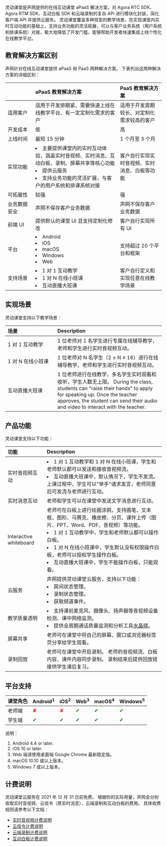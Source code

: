 灵动课堂是声网提供的在线互动课堂 aPaaS 解决方案，对 Agora RTC SDK、Agora RTM SDK、互动白板 SDK 和云端录制的复杂 API 进行模块化封装，简化客户端 API 并提供云服务。 灵动课堂覆盖多种班型的教学场景，在实现课堂内实时互动功能的基础上，支持业务功能的灵活拓展，可以与客户业务系统（用户系统和排课系统）对接，极大地降低了开发门槛，能够帮助开发者快速集成上线个性化在线教学平台。

## 教育解决方案区别

声网针对在线互动课堂提供 aPaaS 和 PaaS 两种解决方案。 下表列出这两种解决方案的详细区别：

| <span style="white-space:nowrap;">&emsp;&emsp;&emsp;&emsp;</span> | aPaaS 教育解决方案 | PaaS 教育解决方案 |
| :----------- | :----------------------------------------------------------- | :------------------------------------------- |
| 适用客户 | 适用于开发排期紧、需要快速上线在线教学平台、有一定定制化需求的客户 | 适用于开发周期较长、对定制化需求较高的客户 |
| 开发成本 | 低 | 高 |
| 上线时间 | 最短 15 分钟 | 1 个月至 3 个月 |
| 实现功能 | <li>主要提供课堂内的实时互动体验，涵盖实时音视频、实时消息、互动白板、录制、屏幕共享等核心功能<li>提供云服务<li>支持业务功能的灵活扩展，与客户的用户系统和排课系统对接 | 客户自行实现实时音视频、实时消息、白板等功能 |
| 可拓展性 | 较强 | 强 |
| 业务数据安全 | 声网不保存客户业务数据 | 声网不保存客户业务数据 |
| 前端 UI | 提供默认的课堂 UI 且支持定制化修改 | 客户自行实现所有 UI |
| 平台 | <li>Android<li>iOS<li>macOS<li>Windows<li>Web | 支持超过 20 个平台和框架 |
| 支持场景 | <li>1 对 1 互动教学<li>1 对 N 在线小班课<li>互动直播大班课 | 客户自行定义和实现任意在线教学场景 |

## 实现场景

灵动课堂支持以下教学场景：

| <span style="white-space:nowrap;">场景&emsp;&emsp;&emsp;&emsp;&emsp;&emsp;&emsp;</span> | Description |
| :---------------- | :----------------------------------------------------------- |
| 1 对 1 互动教学 | 1 位老师对 1 名学生进行专属在线辅导教学，老师和学生进行实时音视频互动。 |
| 1 对 N 在线小班课 | 1 位老师对 N 名学生（2 ≤ N ≤ 16）进行在线辅导教学，老师和学生进行实时音视频互动。 |
| 互动直播大班课 | 1 位老师进行在线教学，多名学生实时观看和收听，学生人数无上限。 During the class, students can "raise their hands" to apply for speaking up. Once the teacher approves, the student can send their audio and video to interact with the teacher. |

## 产品功能

灵动课堂支持以下功能：

| 功能 | Description |
| :------------- | :----------------------------------------------------------- |
| 实时音视频互动 | <li>1 对 1 互动教学和 1 对 N 在线小班课，学生和老师默认都可以发送和接收音视频流。<li>互动直播大班课中，默认情况下，学生不发流。 上课过程中，学生可以"举手"请求发言，老师同意后可发流与老师进行互动。 |
| 实时消息互动 | 老师和学生可以在课堂中发送文字消息进行互动。 |
| Interactive whiteboard | 老师可在白板上进行绘画涂鸦，支持画笔、文本框、图形、马赛克、橡皮擦、分页、课件上传（图片、PPT、Word、PDF、音视频）等功能。<li>1 对 1 互动教学中，学生和老师默认都可以操作白板。<li>1 对 N 在线小班课中，学生默认没有权限操作白板，老师可以授权学生操作白板。<li>互动直播大班课中，学生不能操作白板，只能观看。 |
| 云服务 | 声网提供灵动课堂云服务，支持以下功能：<li>房间状态管理。<li>录制状态管理。<li>获取频道事件。 |
| 教学质量透明 | <li>支持课前麦克风、摄像头、扬声器等音视频设备检测、课中网络监测。<li>提供全周期通话质量监测和分析工具[水晶球](/cn/Agora%20Analytics/aa_guide?platform=All%20Platforms)。 |
| 屏幕共享 | 老师可在课堂中将自己的屏幕、窗口或浏览器标签页分享给学生观看。 |
| 录制回放 | 老师可在课堂中开启录制。 老师的音视频流、白板内容、课件内容同步录制。 录制结束后提供回放链接供学生课后复习。 |

## 平台支持

| 课堂角色 | Android<sup>1</sup> | iOS<sup>2</sup> | Web<sup>3</sup> | macOS<sup>4</sup> | Windows<sup>5</sup> |
| :------- | :------- | :--- | :--- | :----- | :------- |
| 老师端 | <font color="red">✘</font> | <font color="red">✘</font> | <font color="green">✔</font> | <font color="green">✔</font> | <font color="green">✔</font> |
| 学生端 | <font color="green">✔</font> | <font color="green">✔</font> | <font color="green">✔</font> | <font color="green">✔</font> | <font color="green">✔</font> |

说明：

1. Android 4.4 or later.
2. iOS 10 or later.
3. Web 端请使用桌面端 Google Chrome 最新稳定版。
4. macOS 10.10 或以上版本。
5. Windows 7 或以上版本。

## 计费说明

灵动课堂云服务在 2021 年 12 月 31 日前免费。 根据你的实际用量，声网会分别收取实时音视频、云信令（原实时消息）、云端录制和互动白板的费用。 具体收费规则请参考以下文档：

- [实时音视频计费说明](https://docs.agora.io/cn/Interactive%20Broadcast/billing_rtc?platform=Android)
- [云信令计费说明](https://docs.agora.io/cn/Real-time-Messaging/billing_rtm?platform=All%20Platforms)
- [云端录制计费说明](https://docs.agora.io/cn/cloud-recording/billing_cloud_recording?platform=RESTful)
- [互动白板计费说明](https://www.herewhite.com/zh-CN/price)